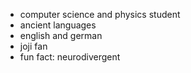 
-  computer science and physics student 
-  ancient languages
- english and german 
-  joji fan
-  fun fact: neurodivergent

<!---
bWehr/bWehr is a ✨ special ✨ repository because its `README.md` (this file) appears on your GitHub profile.
You can click the Preview link to take a look at your changes.
--->

